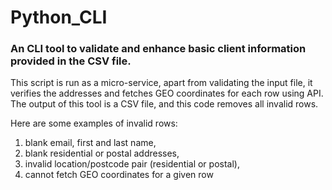# Python_CLI
 
### An CLI tool to validate and enhance basic client information provided in the CSV file.

This script is run as a micro-service, apart from validating the input file, it  verifies the addresses and fetches GEO coordinates for each row using API. The output of this tool is a CSV file, and this code removes all invalid rows. 

Here are some examples of invalid rows:
1. blank email, first and last name,
2. blank residential or postal addresses,
3. invalid location/postcode pair (residential or postal),
4. cannot fetch GEO coordinates for a given row
